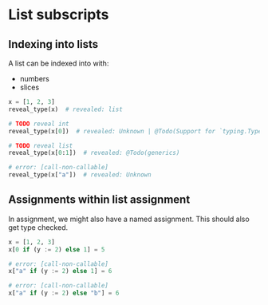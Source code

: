 # List subscripts

## Indexing into lists

A list can be indexed into with:

- numbers
- slices

```py
x = [1, 2, 3]
reveal_type(x)  # revealed: list

# TODO reveal int
reveal_type(x[0])  # revealed: Unknown | @Todo(Support for `typing.TypeVar` instances in type expressions)

# TODO reveal list
reveal_type(x[0:1])  # revealed: @Todo(generics)

# error: [call-non-callable]
reveal_type(x["a"])  # revealed: Unknown
```

## Assignments within list assignment

In assignment, we might also have a named assignment. This should also get type checked.

```py
x = [1, 2, 3]
x[0 if (y := 2) else 1] = 5

# error: [call-non-callable]
x["a" if (y := 2) else 1] = 6

# error: [call-non-callable]
x["a" if (y := 2) else "b"] = 6
```
